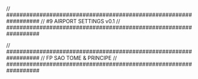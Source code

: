// ##################################################################
//                 #9 AIRPORT SETTINGS v0.1
// ##################################################################

// ##################################################################
//                 FP SAO TOME & PRINCIPE
// ##################################################################